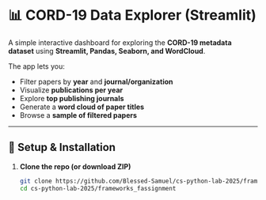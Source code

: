 # 📊 CORD-19 Data Explorer (Streamlit)

A simple interactive dashboard for exploring the **CORD-19 metadata dataset** using **Streamlit, Pandas, Seaborn, and WordCloud**.

The app lets you:

- Filter papers by **year** and **journal/organization**
- Visualize **publications per year**
- Explore **top publishing journals**
- Generate a **word cloud of paper titles**
- Browse a **sample of filtered papers**

---

## 🚀 Setup & Installation

1. **Clone the repo (or download ZIP)**
   ```bash
   git clone https://github.com/Blessed-Samuel/cs-python-lab-2025/frameworks_assignment.git
   cd cs-python-lab-2025/frameworks_fassignment
   ```

